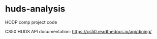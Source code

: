 # huds-analysis

HODP comp project code

CS50 HUDS API documentation: https://cs50.readthedocs.io/api/dining/
